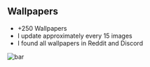## Wallpapers
- +250 Wallpapers
- I update approximately every 15 images
- I found all wallpapers in Reddit and Discord

![bar](https://cdn.discordapp.com/attachments/750576681281912873/870826922165280778/barrinha-divisoria-png-6-4.png)
